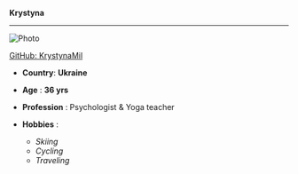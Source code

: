 **Krystyna**

---

![Photo](https://avatars3.githubusercontent.com/u/66964490?s=400&u=80750434cafb8360113ab853d71f7e208c680939&v=4 "Krystyna")

[GitHub: KrystynaMil](https://github.com/KrystynaMil "Krystyna, GitHub")

- **Country**: **Ukraine**
- **Age** : **36 yrs**
- **Profession** : Psychologist & Yoga teacher
- **Hobbies** :

  - _Skiing_
  - _Cycling_
  - _Traveling_